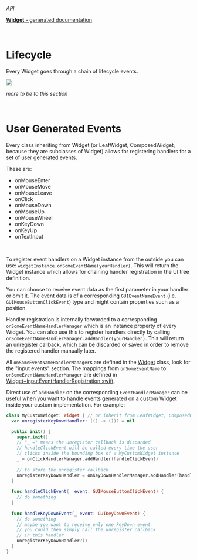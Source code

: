 *API*

[**Widget** - generated documentation](https://ungast.github.io/swift-gui/generated-doc/Widget)

<br>

# Lifecycle

Every Widget goes through a chain of lifecycle events.

<img src="Assets/WidgetLifecycle.svg"/>

*more to be to this section*

<br>

# User Generated Events

Every class inheriting from Widget (or LeafWidget, ComposedWidget, because they are subclasses of Widget) allows for registering handlers for a set of user generated events.

These are:
- onMouseEnter
- onMouseMove
- onMouseLeave
- onClick
- onMouseDown
- onMouseUp
- onMouseWheel
- onKeyDown
- onKeyUp
- onTextInput

<br>

To register event handlers on a Widget instance from the outside you can use: `widgetInstance.onSomeEventName(yourHandler)`. This will return the Widget instance which allows for chaining handler registration in the UI tree definition.

You can choose to receive event data as the first parameter in your handler or omit it. The event data is of a corresponding `GUIEventNameEvent` (i.e. `GUIMouseButtonClickEvent`) type and might contain properties such as a position.

Handler registration is internally forwarded to a corresponding `onSomeEventNameHandlerManager` which is an instance property of every Widget. You can also use this to register handlers directly by calling `onSomeEventNameHandlerManager.addHandler(yourHandler)`. This will return an unregister callback, which can be discarded or saved in order to remove the registered handler manually later.

All `onSomeEventNameHandlerManager`s are defined in the [Widget](https://github.com/VertexUI/VertexGUI/blob/master/Sources/WidgetGUI/Base/Widget/Widget.swift) class, look for the "input events" section.
The mappings from `onSomeEventName` to `onSomeEventNameHandlerManager` are defined in [Widget+inputEventHandlerRegistration.swift](https://github.com/VertexUI/VertexGUI/blob/master/Sources/WidgetGUI/Base/Widget/Widget%2BinputEventHandlerRegistration.swift).

Direct use of `addHandler` on the corresponding `EventHandlerManager` can be useful when you want to handle events generated on a custom Widget inside your custom implementation. For example:

```swift
class MyCustomWidget: Widget { // or inherit from LeafWidget, ComposedWidget, ...
  var unregisterKeyDownHandler: (() -> ())? = nil

  public init() {
    super.init()
    // "_ =" means the unregister callback is discarded
    // handleClickEvent will be called every time the user
    // clicks inside the bounding box of a MyCustomWidget instance
    _ = onClickHandlerManager.addHandler(handleClickEvent)
    
    // to store the unregister callback
    unregisterKeyDownHandler = onKeyDownHandlerManager.addHandler(handleKeyDown)
  }
  
  func handleClickEvent(_ event: GUIMouseButtonClickEvent) {
    // do something
  }
  
  func handleKeyDownEvent(_ event: GUIKeyDownEvent) {
    // do something
    // maybe you want to receive only one keyDown event
    // you could then simply call the unregister callback
    // in this handler
    unregisterKeyDownHandler?()
  }
}
```
